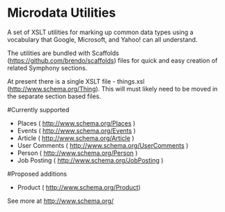 # Microdata Utilities

A set of XSLT utilities for marking up common data types using a vocabulary that Google, Microsoft, and Yahoo! can all understand. 

The utilities are bundled with Scaffolds (https://github.com/brendo/scaffolds) files for quick and easy creation of related Symphony sections. 

At present there is a single XSLT file - things.xsl (http://www.schema.org/Thing). This will must likely need to be moved in the separate section based files. 

#Currently supported

* Places ( http://www.schema.org/Places )
* Events ( http://www.schema.org/Events )
* Article ( http://www.schema.org/Article )
* User Comments ( http://www.schema.org/UserComments )
* Person ( http://www.schema.org/Person )
* Job Posting ( http://www.schema.org/JobPosting )

#Proposed additions

* Product ( http://www.schema.org/Product)

See more at http://www.schema.org/



